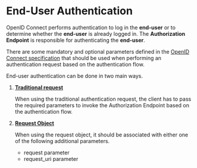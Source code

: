 # End-User Authentication

OpenID Connect performs authentication to log in the **end-user**
or to determine whether the **end-user** is already logged in. 
The **Authorization Endpoint** is responsible for authenticating
the **end-user**. 

There are some mandatory and optional parameters
defined in the [OpenID Connect specification](https://openid.net/specs/openid-connect-core-1_0.html#Authentication)
that should be used when performing an authentication request based on the authentication flow.  


End-user authentication can be done in two main ways.

1. **[Traditional request](traditional-authentication-request.md)**

    When using the traditional authentication request, the client has to pass the required parameters to invoke the 
    Authorization Endpoint based on the authentication flow.

2. **[Request Object](request-object.md)**

    When using the request object, it should be associated with either one of the following additional parameters.
    
    - request parameter
    - request_uri parameter